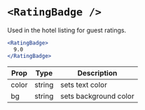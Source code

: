 
# `<RatingBadge />`

Used in the hotel listing for guest ratings.

```.jsx
<RatingBadge>
  9.0
</RatingBadge>
```

Prop | Type | Description
---|---|---
color | string | sets text color
bg | string | sets background color

